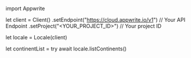 import Appwrite

let client = Client()
    .setEndpoint("https://cloud.appwrite.io/v1") // Your API Endpoint
    .setProject("<YOUR_PROJECT_ID>") // Your project ID

let locale = Locale(client)

let continentList = try await locale.listContinents()

